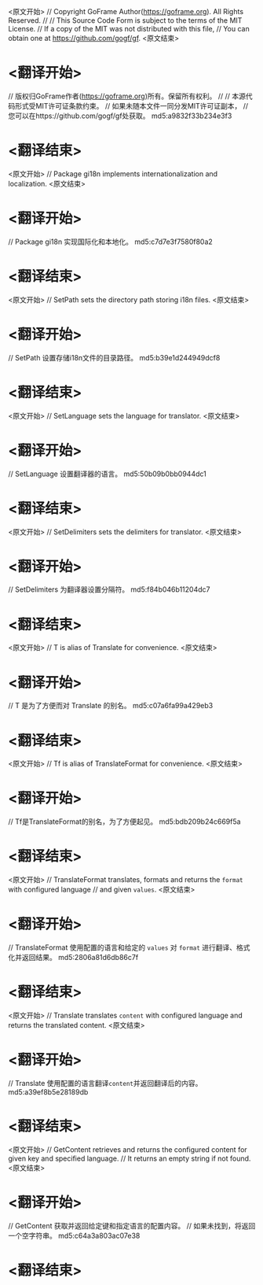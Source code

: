 
<原文开始>
// Copyright GoFrame Author(https://goframe.org). All Rights Reserved.
//
// This Source Code Form is subject to the terms of the MIT License.
// If a copy of the MIT was not distributed with this file,
// You can obtain one at https://github.com/gogf/gf.
<原文结束>

# <翻译开始>
// 版权归GoFrame作者(https://goframe.org)所有。保留所有权利。
//
// 本源代码形式受MIT许可证条款约束。
// 如果未随本文件一同分发MIT许可证副本，
// 您可以在https://github.com/gogf/gf处获取。 md5:a9832f33b234e3f3
# <翻译结束>


<原文开始>
// Package gi18n implements internationalization and localization.
<原文结束>

# <翻译开始>
// Package gi18n 实现国际化和本地化。 md5:c7d7e3f7580f80a2
# <翻译结束>


<原文开始>
// SetPath sets the directory path storing i18n files.
<原文结束>

# <翻译开始>
// SetPath 设置存储i18n文件的目录路径。 md5:b39e1d244949dcf8
# <翻译结束>


<原文开始>
// SetLanguage sets the language for translator.
<原文结束>

# <翻译开始>
// SetLanguage 设置翻译器的语言。 md5:50b09b0bb0944dc1
# <翻译结束>


<原文开始>
// SetDelimiters sets the delimiters for translator.
<原文结束>

# <翻译开始>
// SetDelimiters 为翻译器设置分隔符。 md5:f84b046b11204dc7
# <翻译结束>


<原文开始>
// T is alias of Translate for convenience.
<原文结束>

# <翻译开始>
// T 是为了方便而对 Translate 的别名。 md5:c07a6fa99a429eb3
# <翻译结束>


<原文开始>
// Tf is alias of TranslateFormat for convenience.
<原文结束>

# <翻译开始>
// Tf是TranslateFormat的别名，为了方便起见。 md5:bdb209b24c669f5a
# <翻译结束>


<原文开始>
// TranslateFormat translates, formats and returns the `format` with configured language
// and given `values`.
<原文结束>

# <翻译开始>
// TranslateFormat 使用配置的语言和给定的 `values` 对 `format` 进行翻译、格式化并返回结果。 md5:2806a81d6db86c7f
# <翻译结束>


<原文开始>
// Translate translates `content` with configured language and returns the translated content.
<原文结束>

# <翻译开始>
// Translate 使用配置的语言翻译`content`并返回翻译后的内容。 md5:a39ef8b5e28189db
# <翻译结束>


<原文开始>
// GetContent retrieves and returns the configured content for given key and specified language.
// It returns an empty string if not found.
<原文结束>

# <翻译开始>
// GetContent 获取并返回给定键和指定语言的配置内容。
// 如果未找到，将返回一个空字符串。 md5:c64a3a803ac07e38
# <翻译结束>

